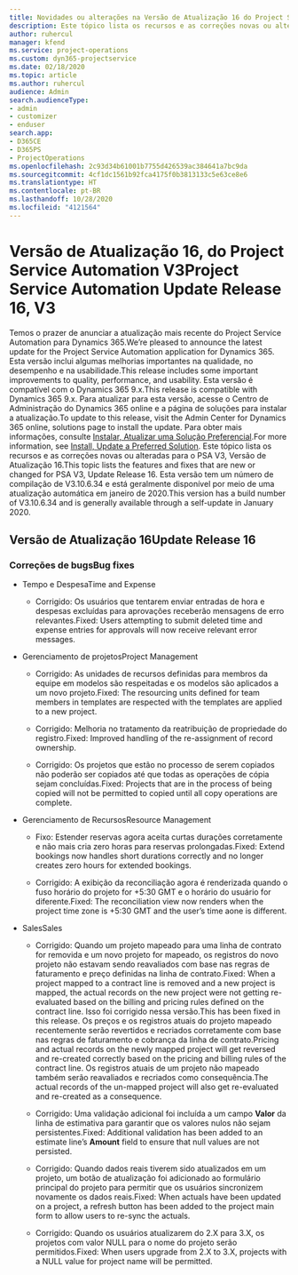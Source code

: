 ```yaml
---
title: Novidades ou alterações na Versão de Atualização 16 do Project Service Automation V3
description: Este tópico lista os recursos e as correções novas ou alteradas disponíveis na Versão de Atualização 16 do Project Service Automation V3.
author: ruhercul
manager: kfend
ms.service: project-operations
ms.custom: dyn365-projectservice
ms.date: 02/18/2020
ms.topic: article
ms.author: ruhercul
audience: Admin
search.audienceType:
- admin
- customizer
- enduser
search.app:
- D365CE
- D365PS
- ProjectOperations
ms.openlocfilehash: 2c93d34b61001b7755d426539ac384641a7bc9da
ms.sourcegitcommit: 4cf1dc1561b92fca4175f0b3813133c5e63ce8e6
ms.translationtype: HT
ms.contentlocale: pt-BR
ms.lasthandoff: 10/28/2020
ms.locfileid: "4121564"
---
```

# <a name="project-service-automation-update-release-16-v3"></a><span data-ttu-id="abfc1-103">Versão de Atualização 16, do Project Service Automation V3</span><span class="sxs-lookup"><span data-stu-id="abfc1-103">Project Service Automation Update Release 16, V3</span></span>

<span data-ttu-id="abfc1-104">Temos o prazer de anunciar a atualização mais recente do Project Service Automation para Dynamics 365.</span><span class="sxs-lookup"><span data-stu-id="abfc1-104">We’re pleased to announce the latest update for the Project Service Automation application for Dynamics 365.</span></span> <span data-ttu-id="abfc1-105">Esta versão inclui algumas melhorias importantes na qualidade, no desempenho e na usabilidade.</span><span class="sxs-lookup"><span data-stu-id="abfc1-105">This release includes some important improvements to quality, performance, and usability.</span></span>  <span data-ttu-id="abfc1-106">Esta versão é compatível com o Dynamics 365 9.x.</span><span class="sxs-lookup"><span data-stu-id="abfc1-106">This release is compatible with Dynamics 365 9.x.</span></span> <span data-ttu-id="abfc1-107">Para atualizar para esta versão, acesse o Centro de Administração do Dynamics 365 online e a página de soluções para instalar a atualização.</span><span class="sxs-lookup"><span data-stu-id="abfc1-107">To update to this release, visit the Admin Center for Dynamics 365 online, solutions page to install the update.</span></span> <span data-ttu-id="abfc1-108">Para obter mais informações, consulte [Instalar, Atualizar uma Solução Preferencial](https://docs.microsoft.com/dynamics365/project-service/upgrade-psa-home-page).</span><span class="sxs-lookup"><span data-stu-id="abfc1-108">For more information, see [Install, Update a Preferred Solution](https://docs.microsoft.com/dynamics365/project-service/upgrade-psa-home-page).</span></span>
<span data-ttu-id="abfc1-109">Este tópico lista os recursos e as correções novas ou alteradas para o PSA V3, Versão de Atualização 16.</span><span class="sxs-lookup"><span data-stu-id="abfc1-109">This topic lists the features and fixes that are new or changed for PSA V3, Update Release 16.</span></span> <span data-ttu-id="abfc1-110">Esta versão tem um número de compilação de V3.10.6.34 e está geralmente disponível por meio de uma atualização automática em janeiro de 2020.</span><span class="sxs-lookup"><span data-stu-id="abfc1-110">This version has a build number of V3.10.6.34 and is generally available through a self-update in January 2020.</span></span>


## <a name="update-release-16"></a><span data-ttu-id="abfc1-111">Versão de Atualização 16</span><span class="sxs-lookup"><span data-stu-id="abfc1-111">Update Release 16</span></span>

### <a name="bug-fixes"></a><span data-ttu-id="abfc1-112">Correções de bugs</span><span class="sxs-lookup"><span data-stu-id="abfc1-112">Bug fixes</span></span>

-   <span data-ttu-id="abfc1-113">Tempo e Despesa</span><span class="sxs-lookup"><span data-stu-id="abfc1-113">Time and Expense</span></span>

    -   <span data-ttu-id="abfc1-114">Corrigido: Os usuários que tentarem enviar entradas de hora e despesas excluídas para aprovações receberão mensagens de erro relevantes.</span><span class="sxs-lookup"><span data-stu-id="abfc1-114">Fixed: Users attempting to submit deleted time and expense entries for approvals will now receive relevant error messages.</span></span>

-   <span data-ttu-id="abfc1-115">Gerenciamento de projetos</span><span class="sxs-lookup"><span data-stu-id="abfc1-115">Project Management</span></span>

    -   <span data-ttu-id="abfc1-116">Corrigido: As unidades de recursos definidas para membros da equipe em modelos são respeitadas e os modelos são aplicados a um novo projeto.</span><span class="sxs-lookup"><span data-stu-id="abfc1-116">Fixed: The resourcing units defined for team members in templates are respected with the templates are applied to a new project.</span></span>

    -   <span data-ttu-id="abfc1-117">Corrigido: Melhoria no tratamento da reatribuição de propriedade do registro.</span><span class="sxs-lookup"><span data-stu-id="abfc1-117">Fixed: Improved handling of the re-assignment of record ownership.</span></span>

    -   <span data-ttu-id="abfc1-118">Corrigido: Os projetos que estão no processo de serem copiados não poderão ser copiados até que todas as operações de cópia sejam concluídas.</span><span class="sxs-lookup"><span data-stu-id="abfc1-118">Fixed: Projects that are in the process of being copied will not be permitted to copied until all copy operations are complete.</span></span>

-   <span data-ttu-id="abfc1-119">Gerenciamento de Recursos</span><span class="sxs-lookup"><span data-stu-id="abfc1-119">Resource Management</span></span>

    -   <span data-ttu-id="abfc1-120">Fixo: Estender reservas agora aceita curtas durações corretamente e não mais cria zero horas para reservas prolongadas.</span><span class="sxs-lookup"><span data-stu-id="abfc1-120">Fixed: Extend bookings now handles short durations correctly and no longer creates zero hours for extended bookings.</span></span>

    -   <span data-ttu-id="abfc1-121">Corrigido: A exibição da reconciliação agora é renderizada quando o fuso horário do projeto for +5:30 GMT e o horário do usuário for diferente.</span><span class="sxs-lookup"><span data-stu-id="abfc1-121">Fixed: The reconciliation view now renders when the project time zone is +5:30 GMT and the user’s time aone is different.</span></span>

-   <span data-ttu-id="abfc1-122">Sales</span><span class="sxs-lookup"><span data-stu-id="abfc1-122">Sales</span></span>

    -   <span data-ttu-id="abfc1-123">Corrigido: Quando um projeto mapeado para uma linha de contrato for removida e um novo projeto for mapeado, os registros do novo projeto não estavam sendo reavaliados com base nas regras de faturamento e preço definidas na linha de contrato.</span><span class="sxs-lookup"><span data-stu-id="abfc1-123">Fixed: When a project mapped to a contract line is removed and a new project is mapped, the actual records on the new project were not getting re-evaluated based on the billing and pricing rules defined on the contract line.</span></span> <span data-ttu-id="abfc1-124">Isso foi corrigido nessa versão.</span><span class="sxs-lookup"><span data-stu-id="abfc1-124">This has been fixed in this release.</span></span> <span data-ttu-id="abfc1-125">Os preços e os registros atuais do projeto mapeado recentemente serão revertidos e recriados corretamente com base nas regras de faturamento e cobrança da linha de contrato.</span><span class="sxs-lookup"><span data-stu-id="abfc1-125">Pricing and actual records on the newly mapped project will get reversed and re-created correctly based on the pricing and billing rules of the contract line.</span></span> <span data-ttu-id="abfc1-126">Os registros atuais de um projeto não mapeado também serão reavaliados e recriados como consequência.</span><span class="sxs-lookup"><span data-stu-id="abfc1-126">The actual records of the un-mapped project will also get re-evaluated and re-created as a consequence.</span></span>

    -   <span data-ttu-id="abfc1-127">Corrigido: Uma validação adicional foi incluída a um campo **Valor** da linha de estimativa para garantir que os valores nulos não sejam persistentes.</span><span class="sxs-lookup"><span data-stu-id="abfc1-127">Fixed: Additional validation has been added to an estimate line’s **Amount** field to ensure that null values are not persisted.</span></span>

    -   <span data-ttu-id="abfc1-128">Corrigido: Quando dados reais tiverem sido atualizados em um projeto, um botão de atualização foi adicionado ao formulário principal do projeto para permitir que os usuários sincronizem novamente os dados reais.</span><span class="sxs-lookup"><span data-stu-id="abfc1-128">Fixed: When actuals have been updated on a project, a refresh button has been added to the project main form to allow users to re-sync the actuals.</span></span>

    -   <span data-ttu-id="abfc1-129">Corrigido: Quando os usuários atualizarem do 2.X para 3.X, os projetos com valor NULL para o nome do projeto serão permitidos.</span><span class="sxs-lookup"><span data-stu-id="abfc1-129">Fixed: When users upgrade from 2.X to 3.X, projects with a NULL value for project name will be permitted.</span></span>

